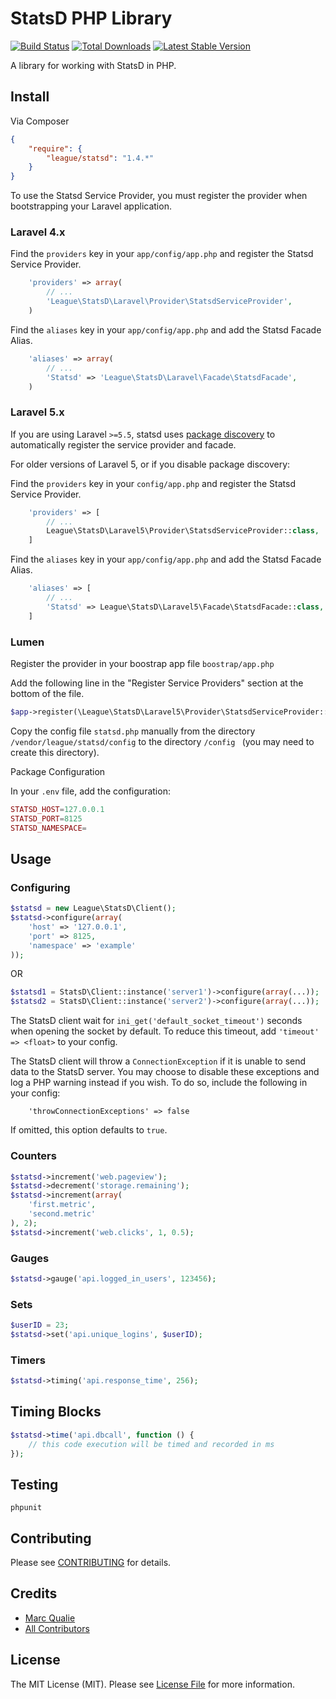 # StatsD PHP Library

[![Build Status](https://travis-ci.org/thephpleague/statsd.png?branch=master)](https://travis-ci.org/thephpleague/statsd)
[![Total Downloads](https://poser.pugx.org/league/statsd/downloads.png)](https://packagist.org/packages/league/statsd)
[![Latest Stable Version](https://poser.pugx.org/league/statsd/v/stable.png)](https://packagist.org/packages/league/statsd)


A library for working with StatsD in PHP.


## Install

Via Composer

```json
{
    "require": {
        "league/statsd": "1.4.*"
    }
}
```

To use the Statsd Service Provider, you must register the provider when bootstrapping your Laravel application.

### Laravel 4.x

Find the `providers` key in your `app/config/app.php` and register the Statsd Service Provider.

```php
    'providers' => array(
        // ...
        'League\StatsD\Laravel\Provider\StatsdServiceProvider',
    )
```

Find the `aliases` key in your `app/config/app.php` and add the Statsd Facade Alias.

```php
    'aliases' => array(
        // ...
        'Statsd' => 'League\StatsD\Laravel\Facade\StatsdFacade',
    )
```
### Laravel 5.x

If you are using Laravel `>=5.5`, statsd uses [package discovery](https://laravel.com/docs/5.5/packages#package-discovery) to automatically register the service provider and facade.

For older versions of Laravel 5, or if you disable package discovery:

Find the `providers` key in your `config/app.php` and register the Statsd Service Provider.

```php
    'providers' => [
        // ...
        League\StatsD\Laravel5\Provider\StatsdServiceProvider::class,
    ]
```

Find the `aliases` key in your `app/config/app.php` and add the Statsd Facade Alias.

```php
    'aliases' => [
        // ...
        'Statsd' => League\StatsD\Laravel5\Facade\StatsdFacade::class,
    ]
```

### Lumen

Register the provider in your boostrap app file ```boostrap/app.php```

Add the following line in the "Register Service Providers"  section at the bottom of the file. 

```php
$app->register(\League\StatsD\Laravel5\Provider\StatsdServiceProvider::class);
```

Copy the config file ```statsd.php``` manually from the directory ```/vendor/league/statsd/config``` to the directory ```/config ``` (you may need to create this directory).

Package Configuration

In your `.env` file, add the configuration:

```php
STATSD_HOST=127.0.0.1
STATSD_PORT=8125
STATSD_NAMESPACE=
```

## Usage

### Configuring

```php
$statsd = new League\StatsD\Client();
$statsd->configure(array(
    'host' => '127.0.0.1',
    'port' => 8125,
    'namespace' => 'example'
));
```

OR

```php
$statsd1 = StatsD\Client::instance('server1')->configure(array(...));
$statsd2 = StatsD\Client::instance('server2')->configure(array(...));
```

The StatsD client wait for `ini_get('default_socket_timeout')` seconds when opening the socket by default. To reduce
this timeout, add `'timeout' => <float>` to your config.

The StatsD client will throw a `ConnectionException` if it is unable to send data to the StatsD server. You may choose
to disable these exceptions and log a PHP warning instead if you wish. To do so, include the following in your config:

```
    'throwConnectionExceptions' => false
```

If omitted, this option defaults to `true`.

### Counters

```php
$statsd->increment('web.pageview');
$statsd->decrement('storage.remaining');
$statsd->increment(array(
    'first.metric',
    'second.metric'
), 2);
$statsd->increment('web.clicks', 1, 0.5);
```

### Gauges

```php
$statsd->gauge('api.logged_in_users', 123456);
```


### Sets

```php
$userID = 23;
$statsd->set('api.unique_logins', $userID);
```

### Timers

```php
$statsd->timing('api.response_time', 256);
```

## Timing Blocks

```php
$statsd->time('api.dbcall', function () {
    // this code execution will be timed and recorded in ms
});
```

## Testing

    phpunit


## Contributing

Please see [CONTRIBUTING](https://github.com/thephpleague/statsd/blob/master/CONTRIBUTING.md) for details.


## Credits

- [Marc Qualie](https://github.com/marcqualie)
- [All Contributors](https://github.com/thephpleague/statsd/contributors)


## License

The MIT License (MIT). Please see [License File](https://github.com/thephpleague/statsd/blob/master/LICENSE) for more information.
